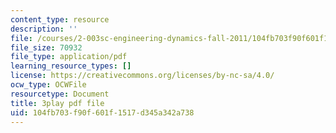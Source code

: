 ```yaml
---
content_type: resource
description: ''
file: /courses/2-003sc-engineering-dynamics-fall-2011/104fb703f90f601f1517d345a342a738_GUvoVvXwoOQ.pdf
file_size: 70932
file_type: application/pdf
learning_resource_types: []
license: https://creativecommons.org/licenses/by-nc-sa/4.0/
ocw_type: OCWFile
resourcetype: Document
title: 3play pdf file
uid: 104fb703-f90f-601f-1517-d345a342a738
---
```

